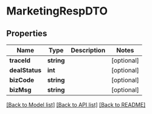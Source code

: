 # MarketingRespDTO

## Properties
Name | Type | Description | Notes
------------ | ------------- | ------------- | -------------
**traceId** | **string** |  | [optional] 
**dealStatus** | **int** |  | [optional] 
**bizCode** | **string** |  | [optional] 
**bizMsg** | **string** |  | [optional] 

[[Back to Model list]](../README.md#documentation-for-models) [[Back to API list]](../README.md#documentation-for-api-endpoints) [[Back to README]](../README.md)


